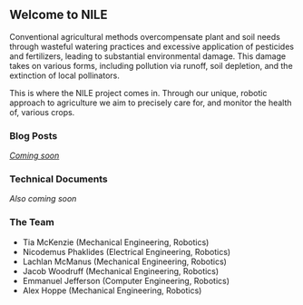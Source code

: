 ## Welcome to NILE

Conventional agricultural methods overcompensate plant and soil needs through wasteful watering practices and excessive application of pesticides and fertilizers, leading to substantial environmental damage. This damage takes on various forms, including pollution via runoff, soil depletion, and the extinction of local pollinators.

This is where the NILE project comes in. Through our unique, robotic approach to agriculture we aim to precisely care for, and monitor the health of, various crops.

### Blog Posts

_[Coming soon](./blog/week2.html)_

### Technical Documents

_Also coming soon_

### The Team
- Tia McKenzie        (Mechanical Engineering, Robotics)
- Nicodemus Phaklides (Electrical Engineering, Robotics)
- Lachlan McManus     (Mechanical Engineering, Robotics)
- Jacob Woodruff      (Mechanical Engineering, Robotics)
- Emmanuel Jefferson  (Computer Engineering,   Robotics)
- Alex Hoppe          (Mechanical Engineering, Robotics)
